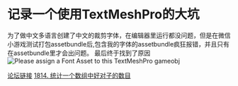 # 记录一个使用TextMeshPro的大坑
为了做中文多语言创建了中文的裁剪字体，在编辑器里运行都没问题，但是在微信小游戏测试打包assetbundle后,包含我的字体的assetbundle疯狂报错，并且只有在assetbundle里才会出问题。
最后终于找到了原因
![Please assign a Font Asset to this TextMeshPro gameobj](https://github.com/h87545645/Blog/tree/main/unity3d/img "unity 论坛")

[论坛链接](https://forum.unity.com/threads/please-assign-a-font-asset-to-this-textmeshpro-gameobj.1022008/)
[1814. 统计一个数组中好对子的数目](https://leetcode.cn/problems/count-nice-pairs-in-an-array/description/)
